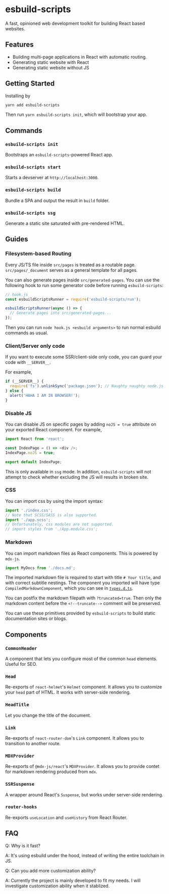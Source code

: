 # esbuild-scripts

A fast, opinioned web development toolkit for building React based websites.

## Features

- Building multi-page applications in React with automatic routing.
- Generating static website with React
- Generating static website without JS

## Getting Started

Installing by

```bash
yarn add esbuild-scripts
```

Then run `yarn esbuild-scripts init`, which will bootstrap your app.

## Commands

### `esbuild-scripts init`

Bootstraps an `esbuild-scripts`-powered React app.

### `esbuild-scripts start`

Starts a devserver at `http://localhost:3000`.

### `esbuild-scripts build`

Bundle a SPA and output the result in `build` folder.

### `esbuild-scripts ssg`

Generate a static site saturated with pre-rendered HTML.

## Guides

### Filesystem-based Routing

Every JS/TS file inside `src/pages` is treated as a routable page. `src/pages/_document` serves as a
general template for all pages.

You can also generate pages inside `src/generated-pages`. You can use the following hook to run some
generator code before running `esbuild-scripts`:

```js
// hook.js
const esbuildScriptsRunner = require('esbuild-scripts/run');

esbuildScriptsRunner(async () => {
  // Generate pages into src/generated-pages...
});
```

Then you can run `node hook.js <esbuild arguments>` to run normal esbuild commands as usual.

### Client/Server only code

If you want to execute some SSR/client-side only code, you can guard your code with `__SERVER__`.

For example,

```typescript
if (__SERVER__) {
  require('fs').unlinkSync('package.json'); // Naughty naughty node.js only code
} else {
  alert('HAHA I AM IN BROWSER!');
}
```

### Disable JS

You can disable JS on specific pages by adding `noJS = true` attribute on your exported React
component. For example,

```typescript
import React from 'react';

const IndexPage = () => <div />;
IndexPage.noJS = true;

export default IndexPage;
```

This is only available in `ssg` mode. In addition, `esbuild-scripts` will not attempt to check
whether excluding the JS will results in broken site.

### CSS

You can import css by using the import syntax:

```typescript
import './index.css';
// Note that SCSS/SASS is also supported.
import './app.scss';
// Unfortunately, css modules are not supported.
// import styles from './App.module.css';
```

### Markdown

You can import markdown files as React components. This is powered by `mdx-js`.

```typescript
import MyDocs from './docs.md';
```

The imported markdown file is required to start with title `# Your title`, and with correct subtitle
nestings. The component you imported will have type `CompiledMarkdownComponent`, which you can see
in [`types.d.ts`](./types.d.ts).

You can postfix the markdown filepath with `?truncated=true`. Then only the markdown content before
the `<!--truncate-->` comment will be preserved.

You can use these primitives provided by `esbuild-scripts` to build static documentation sites or
blogs.

## Components

### `CommonHeader`

A component that lets you configure most of the common `head` elements. Useful for SEO.

### `Head`

Re-exports of `react-helmet`'s `Helmet` component. It allows you to customize your `head` part of
HTML. It works with server-side rendering.

### `HeadTitle`

Let you change the title of the document.

### `Link`

Re-exports of `react-router-dom`'s `Link` component. It allows you to transition to another route.

### `MDXProvider`

Re-exports of `@mdx-js/react`'s `MDXProvider`. It allows you to provide contet for markdown
rendering produced from `mdx`.

### `SSRSuspense`

A wrapper around React's `Suspense`, but works under server-side rendering.

### `router-hooks`

Re-exports `useLocation` and `useHistory` from React Router.

## FAQ

Q: Why is it fast?

A: It's using esbuild under the hood, instead of writing the entire toolchain in JS.

Q: Can you add more customization ability?

A: Currently the project is mainly developed to fit my needs. I will investigate customization
ability when it stablized.
